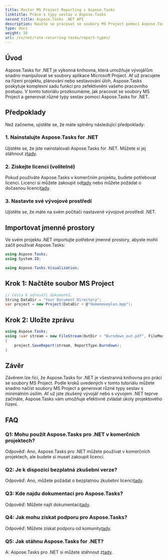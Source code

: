 ```yaml
---
title: Master MS Project Reporting s Aspose.Tasks
linktitle: Práce s typy sestav v Aspose.Tasks
second_title: Aspose.Tasks .NET API
description: Naučte se pracovat se soubory MS Project pomocí Aspose.Tasks for .NET. Vytvářejte různé typy zpráv bez námahy.
type: docs
weight: 16
url: /cs/net/rate-recurring-tasks/report-types/
---
```

## Úvod
Aspose.Tasks for .NET je výkonná knihovna, která umožňuje vývojářům snadno manipulovat se soubory aplikace Microsoft Project. Ať už pracujete na řízení projektu, plánování nebo sestavování úloh, Aspose.Tasks poskytuje komplexní sadu funkcí pro zefektivnění vašeho pracovního postupu. V tomto tutoriálu prozkoumáme, jak pracovat se soubory MS Project a generovat různé typy sestav pomocí Aspose.Tasks for .NET.
## Předpoklady
Než začneme, ujistěte se, že máte splněny následující předpoklady:
### 1. Nainstalujte Aspose.Tasks for .NET
Ujistěte se, že jste nainstalovali Aspose.Tasks for .NET. Můžete si jej stáhnout z[tady](https://releases.aspose.com/tasks/net/).
### 2. Získejte licenci (volitelné)
 Pokud používáte Aspose.Tasks v komerčním projektu, budete potřebovat licenci. Licenci si můžete zakoupit od[tady](https://purchase.aspose.com/buy) nebo můžete požádat o dočasnou licenci[tady](https://purchase.aspose.com/temporary-license/).
### 3. Nastavte své vývojové prostředí
Ujistěte se, že máte na svém počítači nastavené vývojové prostředí .NET.

## Importovat jmenné prostory
Ve svém projektu .NET importujte potřebné jmenné prostory, abyste mohli začít používat Aspose.Tasks:
```csharp
using Aspose.Tasks;
using System.IO;

using Aspose.Tasks.Visualization;
```

## Krok 1: Načtěte soubor MS Project
```csharp
// Cesta k adresáři dokumentů.
String DataDir = "Your Document Directory";
var project = new Project(DataDir + @"Homemoveplan.mpp");
```
## Krok 2: Uložte zprávu
```csharp
using Aspose.Tasks;
using (var stream = new FileStream(OutDir + "Burndown_out.pdf", FileMode.Create))
{
    project.SaveReport(stream, ReportType.Burndown);
}
```

## Závěr
Závěrem lze říci, že Aspose.Tasks for .NET je všestranná knihovna pro práci se soubory MS Project. Podle kroků uvedených v tomto tutoriálu můžete snadno načíst soubory MS Project a generovat různé typy sestav s minimálním úsilím. Ať už jste zkušený vývojář nebo s vývojem .NET teprve začínáte, Aspose.Tasks vám umožňuje efektivně zvládat úkoly projektového řízení.
## FAQ
### Q1: Mohu použít Aspose.Tasks pro .NET v komerčních projektech?
Odpověď: Ano, Aspose.Tasks pro .NET můžete používat v komerčních projektech, ale budete si muset zakoupit licenci.
### Q2: Je k dispozici bezplatná zkušební verze?
 Odpověď: Ano, můžete požádat o bezplatnou zkušební licenci[tady](https://releases.aspose.com/tasks/net/).
### Q3: Kde najdu dokumentaci pro Aspose.Tasks?
 Odpověď: Můžete najít dokumentaci[tady](https://reference.aspose.com/tasks/net/).
### Q4: Jak mohu získat podporu pro Aspose.Tasks?
 Odpověď: Můžete získat podporu od komunity[tady](https://forum.aspose.com/c/tasks/15).
### Q5: Jak stáhnu Aspose.Tasks for .NET?
 A: Aspose.Tasks pro .NET si můžete stáhnout z[tady](https://releases.aspose.com/tasks/net/).